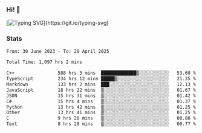 ### Hi!  👋

[![Typing SVG](https://readme-typing-svg.herokuapp.com?font=Fira+Code&pause=1000&width=435&lines=Hello!+I'm+Texiwustion.)](https://git.io/typing-svg)

### Stats

<!--START_SECTION:waka-->

```txt
From: 30 June 2023 - To: 29 April 2025

Total Time: 1,097 hrs 2 mins

C++                588 hrs 3 mins  █████████████▒░░░░░░░░░░░   53.60 %
TypeScript         234 hrs 12 mins █████▒░░░░░░░░░░░░░░░░░░░   21.35 %
Markdown           133 hrs 2 mins  ███░░░░░░░░░░░░░░░░░░░░░░   12.13 %
JavaScript         18 hrs 22 mins  ▒░░░░░░░░░░░░░░░░░░░░░░░░   01.67 %
JSON               15 hrs 31 mins  ▒░░░░░░░░░░░░░░░░░░░░░░░░   01.42 %
C#                 15 hrs 4 mins   ▒░░░░░░░░░░░░░░░░░░░░░░░░   01.37 %
Python             13 hrs 42 mins  ▒░░░░░░░░░░░░░░░░░░░░░░░░   01.25 %
Other              13 hrs 41 mins  ▒░░░░░░░░░░░░░░░░░░░░░░░░   01.25 %
C                  9 hrs 28 mins   ▒░░░░░░░░░░░░░░░░░░░░░░░░   00.86 %
Text               8 hrs 28 mins   ▒░░░░░░░░░░░░░░░░░░░░░░░░   00.77 %
```

<!--END_SECTION:waka-->
